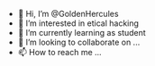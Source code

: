 - 👋 Hi, I’m @GoldenHercules
- 👀 I’m interested in etical hacking 
- 🌱 I’m currently learning as student
- 💞️ I’m looking to collaborate on ...
- 📫 How to reach me ...

<!---
GoldenHercules/GoldenHercules is a ✨ special ✨ repository because its `README.md` (this file) appears on your GitHub profile.
You can click the Preview link to take a look at your changes.
--->
